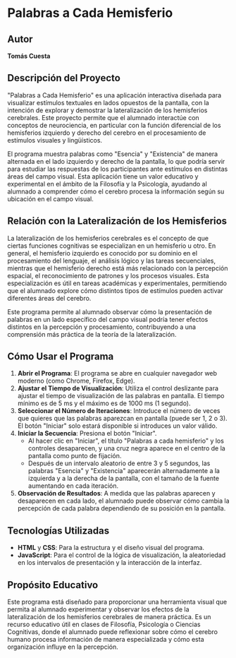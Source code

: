 # Palabras a Cada Hemisferio

## Autor
**Tomás Cuesta**

## Descripción del Proyecto
"Palabras a Cada Hemisferio" es una aplicación interactiva diseñada para visualizar estímulos textuales en lados opuestos de la pantalla, con la intención de explorar y demostrar la lateralización de los hemisferios cerebrales. Este proyecto permite que el alumnado interactúe con conceptos de neurociencia, en particular con la función diferencial de los hemisferios izquierdo y derecho del cerebro en el procesamiento de estímulos visuales y lingüísticos.

El programa muestra palabras como "Esencia" y "Existencia" de manera alternada en el lado izquierdo y derecho de la pantalla, lo que podría servir para estudiar las respuestas de los participantes ante estímulos en distintas áreas del campo visual. Esta aplicación tiene un valor educativo y experimental en el ámbito de la Filosofía y la Psicología, ayudando al alumnado a comprender cómo el cerebro procesa la información según su ubicación en el campo visual.

## Relación con la Lateralización de los Hemisferios
La lateralización de los hemisferios cerebrales es el concepto de que ciertas funciones cognitivas se especializan en un hemisferio u otro. En general, el hemisferio izquierdo es conocido por su dominio en el procesamiento del lenguaje, el análisis lógico y las tareas secuenciales, mientras que el hemisferio derecho está más relacionado con la percepción espacial, el reconocimiento de patrones y los procesos visuales. Esta especialización es útil en tareas académicas y experimentales, permitiendo que el alumnado explore cómo distintos tipos de estímulos pueden activar diferentes áreas del cerebro.

Este programa permite al alumnado observar cómo la presentación de palabras en un lado específico del campo visual podría tener efectos distintos en la percepción y procesamiento, contribuyendo a una comprensión más práctica de la teoría de la lateralización.

## Cómo Usar el Programa
1. **Abrir el Programa**: El programa se abre en cualquier navegador web moderno (como Chrome, Firefox, Edge).
2. **Ajustar el Tiempo de Visualización**: Utiliza el control deslizante para ajustar el tiempo de visualización de las palabras en pantalla. El tiempo mínimo es de 5 ms y el máximo es de 1000 ms (1 segundo).
3. **Seleccionar el Número de Iteraciones**: Introduce el número de veces que quieres que las palabras aparezcan en pantalla (puede ser 1, 2 o 3). El botón "Iniciar" solo estará disponible si introduces un valor válido.
4. **Iniciar la Secuencia**: Presiona el botón "Iniciar". 
    - Al hacer clic en "Iniciar", el título "Palabras a cada hemisferio" y los controles desaparecen, y una cruz negra aparece en el centro de la pantalla como punto de fijación.
    - Después de un intervalo aleatorio de entre 3 y 5 segundos, las palabras "Esencia" y "Existencia" aparecerán alternadamente a la izquierda y a la derecha de la pantalla, con el tamaño de la fuente aumentando en cada iteración.
5. **Observación de Resultados**: A medida que las palabras aparecen y desaparecen en cada lado, el alumnado puede observar cómo cambia la percepción de cada palabra dependiendo de su posición en la pantalla.

## Tecnologías Utilizadas
- **HTML** y **CSS**: Para la estructura y el diseño visual del programa.
- **JavaScript**: Para el control de la lógica de visualización, la aleatoriedad en los intervalos de presentación y la interacción de la interfaz.

## Propósito Educativo
Este programa está diseñado para proporcionar una herramienta visual que permita al alumnado experimentar y observar los efectos de la lateralización de los hemisferios cerebrales de manera práctica. Es un recurso educativo útil en clases de Filosofía, Psicología o Ciencias Cognitivas, donde el alumnado puede reflexionar sobre cómo el cerebro humano procesa información de manera especializada y cómo esta organización influye en la percepción.
